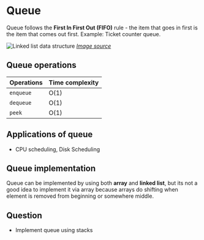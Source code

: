 # Queue

Queue follows the **First In First Out (FIFO)** rule - the item that goes in first is the item that comes out first. Example: Ticket counter queue.

![Linked list data structure](https://github.com/isandeepbansal/data-structures-and-algorithms/blob/main/assets/queue.webp)
_[Image source](https://cdn.programiz.com/sites/tutorial2program/files/queue.png)_

## Queue operations

| Operations | Time complexity |
| ---------- | --------------- |
| `enqueue`  | O(1)            |
| `dequeue`  | O(1)            |
| `peek`     | O(1)            |

## Applications of queue

- CPU scheduling, Disk Scheduling

## Queue implementation

Queue can be implemented by using both **array** and **linked list**, but its not a good idea to implement it via array because arrays do shifting when element is removed from beginning or somewhere middle.

## Question

- Implement queue using stacks
